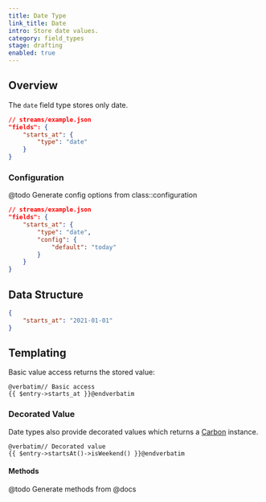 ```yaml
---
title: Date Type
link_title: Date
intro: Store date values.
category: field_types
stage: drafting
enabled: true
---
```


## Overview

The `date` field type stores only date.

```json
// streams/example.json
"fields": {
    "starts_at": {
        "type": "date"
    }
}
```

### Configuration

@todo Generate config options from class::configuration

```json
// streams/example.json
"fields": {
    "starts_at": {
        "type": "date",
        "config": {
            "default": "today"
        }
    }
}
```

## Data Structure

```json
{
    "starts_at": "2021-01-01"
}
```

## Templating

Basic value access returns the stored value:

```blade
@verbatim// Basic access
{{ $entry->starts_at }}@endverbatim
```

### Decorated Value

Date types also provide decorated values which returns a [Carbon](https://carbon.nesbot.com/) instance.

```blade
@verbatim// Decorated value
{{ $entry->startsAt()->isWeekend() }}@endverbatim
```

#### Methods

@todo Generate methods from @docs
